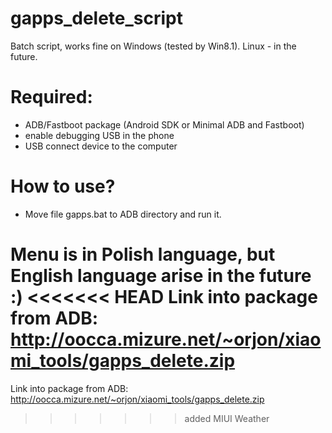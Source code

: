 # gapps_delete_script
Batch script, works fine on Windows (tested by Win8.1). Linux - in the future.

# Required:
- ADB/Fastboot package (Android SDK or Minimal ADB and Fastboot)
- enable debugging USB in the phone
- USB connect device to the computer

# How to use?
- Move file gapps.bat to ADB directory and run it.

Menu is in Polish language, but English language arise in the future :)
<<<<<<< HEAD
Link into package from ADB: http://oocca.mizure.net/~orjon/xiaomi_tools/gapps_delete.zip
=======
Link into package from ADB: http://oocca.mizure.net/~orjon/xiaomi_tools/gapps_delete.zip
>>>>>>> added MIUI Weather
